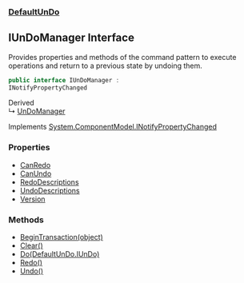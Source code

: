 ### [DefaultUnDo](./DefaultUnDo.md 'DefaultUnDo')
## IUnDoManager Interface
Provides properties and methods of the command pattern to execute operations and return to a previous state by undoing them.  
```csharp
public interface IUnDoManager :
INotifyPropertyChanged
```
Derived  
&#8627; [UnDoManager](./DefaultUnDo-UnDoManager.md 'DefaultUnDo.UnDoManager')  

Implements [System.ComponentModel.INotifyPropertyChanged](https://docs.microsoft.com/en-us/dotnet/api/System.ComponentModel.INotifyPropertyChanged 'System.ComponentModel.INotifyPropertyChanged')  
### Properties
- [CanRedo](./DefaultUnDo-IUnDoManager-CanRedo.md 'DefaultUnDo.IUnDoManager.CanRedo')
- [CanUndo](./DefaultUnDo-IUnDoManager-CanUndo.md 'DefaultUnDo.IUnDoManager.CanUndo')
- [RedoDescriptions](./DefaultUnDo-IUnDoManager-RedoDescriptions.md 'DefaultUnDo.IUnDoManager.RedoDescriptions')
- [UndoDescriptions](./DefaultUnDo-IUnDoManager-UndoDescriptions.md 'DefaultUnDo.IUnDoManager.UndoDescriptions')
- [Version](./DefaultUnDo-IUnDoManager-Version.md 'DefaultUnDo.IUnDoManager.Version')
### Methods
- [BeginTransaction(object)](./DefaultUnDo-IUnDoManager-BeginTransaction(object).md 'DefaultUnDo.IUnDoManager.BeginTransaction(object)')
- [Clear()](./DefaultUnDo-IUnDoManager-Clear().md 'DefaultUnDo.IUnDoManager.Clear()')
- [Do(DefaultUnDo.IUnDo)](./DefaultUnDo-IUnDoManager-Do(DefaultUnDo-IUnDo).md 'DefaultUnDo.IUnDoManager.Do(DefaultUnDo.IUnDo)')
- [Redo()](./DefaultUnDo-IUnDoManager-Redo().md 'DefaultUnDo.IUnDoManager.Redo()')
- [Undo()](./DefaultUnDo-IUnDoManager-Undo().md 'DefaultUnDo.IUnDoManager.Undo()')
